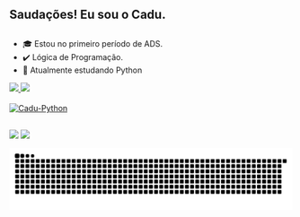 ## Saudações! Eu sou o Cadu. <h2>
  
  * 🎓 Estou no primeiro período de ADS.
  * ✔️ Lógica de Programação.
  * 🐍 Atualmente estudando Python

  <div>
    <a href="https://beacons.ai/cadurosa">
    <img height="180em" src="https://github-readme-stats.vercel.app/api?username=cadurosa&show_icons=false&theme=dark&include_all_commits=true&count_private=true"/>
      <img height="180em" src="https://github-readme-stats.vercel.app/api/top-langs/?username=cadurosa&layout=compact&langs_count=16&theme=dark"/>
 <div>
   
 <div style="display: inline_block"><br>
   <img align="center" alt="Cadu-Python" height="60" width="120" <img src="https://cdn.jsdelivr.net/gh/devicons/devicon/icons/python/python-original-wordmark.svg"/>
 </div>
 
 ##
   
<div>
  <a href="https://www.instagram.com/caduuurosa" target="_blank"><img src=https://img.shields.io/badge/Instagram-E4405F?style=for-the-badge&logo=instagram&logoColor=white"
    target="_blank"></a>
</a>
   <a href="https://www.linkedin.com/in/cadurosa" target="_blank"><img src=https://img.shields.io/badge/LinkedIn-0077B5?style=for-the-badge&logo=linkedin&logoColor=white"
    target="_blank"></a>
  
![Snake animation](https://github.com/cadurosa/cadurosa/blob/output/github-contribution-grid-snake.svg)
  
   </div>
   
